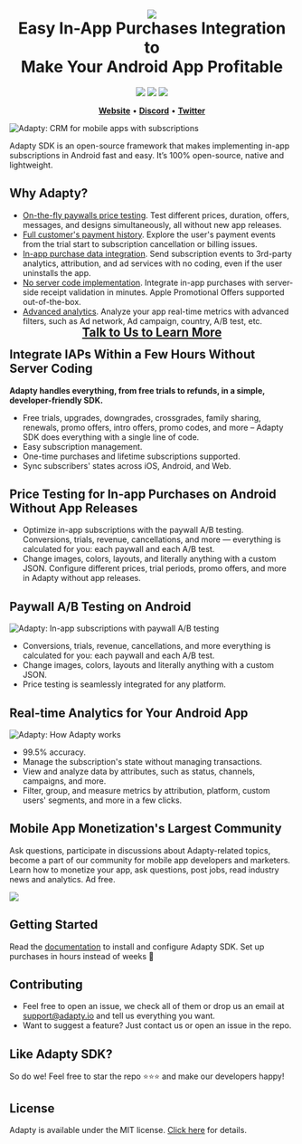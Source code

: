 <h1 align="center" style="border-bottom: none">
<b>
    <a href="https://adapty.io/?utm_source=github&utm_medium=referral&utm_campaign=AdaptySDK-Android">
        <img src="https://adapty-portal-media-production.s3.amazonaws.com/github/logo-adapty-new.svg">
    </a>
</b>
<br>Easy In-App Purchases Integration to
<br>Make Your Android App Profitable
</h1>

<p align="center">
<a href="https://discord.gg/subscriptions-hub"><img src="https://img.shields.io/badge/Adapty-discord-purple"></a>
<a href="https://maven-badges.herokuapp.com/maven-central/io.adapty/adapty-bom"><img src="https://maven-badges.herokuapp.com/maven-central/io.adapty/adapty-bom/badge.svg"></a>
<a href="https://github.com/adaptyteam/AdaptySDK-Android/blob/master/LICENSE"><img src="https://img.shields.io/badge/license-MIT-brightgreen.svg"></a>
</p>


<p align="center">
    <a href="https://adapty.io/?utm_source=github&utm_medium=referral&utm_campaign=AdaptySDK-Android"><b>Website</b></a> •
    <a href="https://discord.gg/subscriptions-hub"><b>Discord</b></a> •
    <a href="https://twitter.com/AdaptyTeam"><b>Twitter</b></a>
</p>

![Adapty: CRM for mobile apps with subscriptions](https://adapty-portal-media-production.s3.amazonaws.com/github/adapty-schema.png)

Adapty SDK is an open-source framework that makes implementing in-app subscriptions in Android fast and easy. It’s 100% open-source, native and lightweight.

## Why Adapty?

- [On-the-fly paywalls price testing](https://docs.adapty.io/docs/ab-test?utm_source=github&utm_medium=referral&utm_campaign=AdaptySDK-Android). Test different prices, duration, offers, messages, and designs simultaneously, all without new app releases.
- [Full customer's payment history](https://docs.adapty.io/docs/profiles-crm?utm_source=github&utm_medium=referral&utm_campaign=AdaptySDK-Android). Explore the user's payment events from the trial start to subscription cancellation or billing issues.
- [In-app purchase data integration](https://docs.adapty.io/docs/events?utm_source=github&utm_medium=referral&utm_campaign=AdaptySDK-Android). Send subscription events to 3rd-party analytics, attribution, and ad services with no coding, even if the user uninstalls the app.
- [No server code implementation](https://docs.adapty.io/docs/android-configuring?utm_source=github&utm_medium=referral&utm_campaign=AdaptySDK-Android). Integrate in-app purchases with server-side receipt validation in minutes. Apple Promotional Offers supported out-of-the-box.
- [Advanced analytics](https://docs.adapty.io/docs/analytics-charts?utm_source=github&utm_medium=referral&utm_campaign=AdaptySDK-Android). Analyze your app real-time metrics with advanced filters, such as Ad network, Ad campaign, country, A/B test, etc.

<h3 align="center" style="border-bottom: none; margin-top: -15px; margin-bottom: -15px; font-size: 150%">
<a href="https://adapty.io/schedule-demo?utm_source=github&utm_medium=referral&utm_campaign=AdaptySDK-Android_schedule-demo">Talk to Us to Learn More</a>
</h3>

## Integrate IAPs Within a Few Hours Without Server Coding 

**Adapty handles everything, from free trials to refunds, in a simple, developer-friendly SDK.**

- Free trials, upgrades, downgrades, crossgrades, family sharing, renewals, promo offers, intro offers, promo codes, and more – Adapty SDK does everything with a single line of code.
- Easy subscription management.
- One-time purchases and lifetime subscriptions supported.
- Sync subscribers' states across iOS, Android, and Web.

## Price Testing for In-app Purchases on Android Without App Releases

- Optimize in-app subscriptions with the paywall A/B testing. Conversions, trials, revenue, cancellations, and more — everything is calculated for you: each paywall and each A/B test.
- Change images, colors, layouts, and literally anything with a custom JSON. Configure different prices, trial periods, promo offers, and more in Adapty without app releases.

## Paywall A/B Testing on Android

![Adapty: In-app subscriptions with paywall A/B testing](https://adapty-portal-media-production.s3.amazonaws.com/github/ab-test-new.png)
- Conversions, trials, revenue, cancellations, and more  everything is calculated for you: each paywall and each A/B test.
- Change images, colors, layouts and literally anything with a custom JSON.
- Price testing is seamlessly integrated for any platform.

## Real-time Analytics for Your Android App

![Adapty: How Adapty works](https://adapty-portal-media-production.s3.amazonaws.com/github/analyticss.gif)

- 99.5% accuracy.
- Manage the subscription's state without managing transactions.
- View and analyze data by attributes, such as status, channels, campaigns, and more.
- Filter, group, and measure metrics by attribution, platform, custom users' segments, and more in a few clicks.

## Mobile App Monetization's Largest Community

Ask questions, participate in discussions about Adapty-related topics, become a part of our community for mobile app developers and marketers. Learn how to monetize your app, ask questions, post jobs, read industry news and analytics. Ad free.

<a href="https://discord.gg/subscriptions-hub"><img src="https://adapty-portal-media-production.s3.amazonaws.com/github/join-discord.svg" /></a>


## Getting Started

Read the [documentation](https://docs.adapty.io/docs/android-installation?utm_source=github&utm_medium=referral&utm_campaign=AdaptySDK-Android) to install and configure Adapty SDK. Set up purchases in hours instead of weeks :rocket:

## Contributing

- Feel free to open an issue, we check all of them or drop us an email at [support@adapty.io](mailto:support@adapty.io) and tell us everything you want.
- Want to suggest a feature? Just contact us or open an issue in the repo.

## Like Adapty SDK? 

So do we! Feel free to star the repo ⭐️⭐️⭐️ and make our developers happy!

## License

Adapty is available under the MIT license. [Click here](https://github.com/adaptyteam/AdaptySDK-Android/blob/master/LICENSE) for details.
